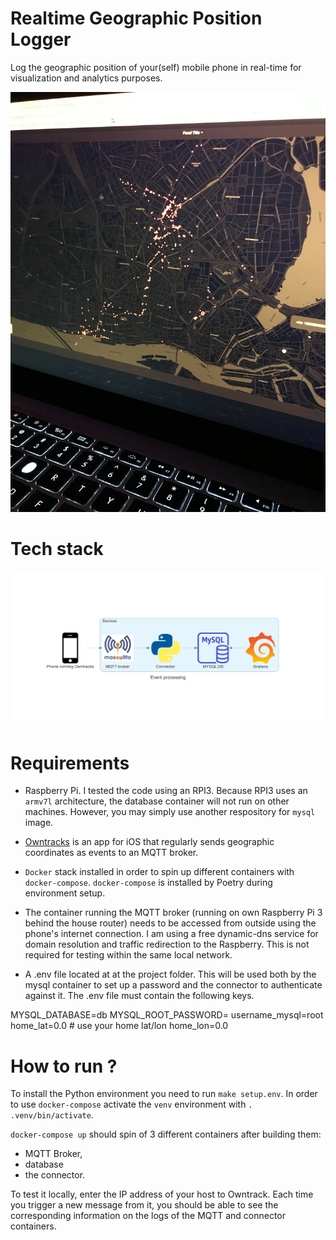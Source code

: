 # Realtime Geographic Position Logger

Log the geographic position of your(self) mobile phone in real-time for visualization and analytics purposes.

![image info](./img/cover.jpg)

# Tech stack

![image info](./img/diagram/event_processing.png)

# Requirements

- Raspberry Pi. I tested the code using an RPI3. Because RPI3 uses an `armv7l` architecture, the database container 
  will not run on other machines. However, you may simply use another respository for `mysql` image.

- [Owntracks](https://owntracks.org/) is an app for iOS that regularly sends geographic coordinates as events to an 
  MQTT broker.

- `Docker` stack installed in order to spin up different containers with `docker-compose`. `docker-compose` is 
installed by Poetry during environment setup.

- The container running the MQTT broker (running on own Raspberry Pi 3 behind the house router) needs to be accessed 
  from outside using the phone's internet connection. I am using a free dynamic-dns service for domain resolution and 
  traffic redirection to the Raspberry. This is not required for testing within the same local network.
  
- A .env file located at at the project folder. This will be used both by the mysql container to set up a password and 
the connector to authenticate against it. The .env file must contain the following keys.

MYSQL_DATABASE=db
MYSQL_ROOT_PASSWORD=
username_mysql=root
home_lat=0.0 # use your home lat/lon
home_lon=0.0 

# How to run ?

To install the Python environment you need to run `make setup.env`. In order to use `docker-compose` activate the 
`venv` environment with `. .venv/bin/activate`. 

`docker-compose up` should spin of 3 different containers after building them: 
- MQTT Broker, 
- database 
- the connector.

To test it locally, enter the IP address of your host to Owntrack. Each time you trigger a new message from it, you 
should be able to see the corresponding information on the logs of the MQTT and connector containers. 

